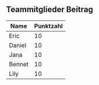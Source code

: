 ## Teammitglieder Beitrag

| Name        | Punktzahl   |
| ----------- | ----------- |
| Eric        | 10          |
| Daniel      | 10          |
| Jana        | 10          |
| Bennet      | 10          |
| Lily        | 10          |